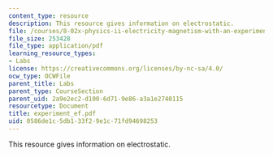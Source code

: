 ```yaml
---
content_type: resource
description: This resource gives information on electrostatic.
file: /courses/8-02x-physics-ii-electricity-magnetism-with-an-experimental-focus-spring-2005/0586de1c5db133f29e1c71fd94698253_experiment_ef.pdf
file_size: 253428
file_type: application/pdf
learning_resource_types:
- Labs
license: https://creativecommons.org/licenses/by-nc-sa/4.0/
ocw_type: OCWFile
parent_title: Labs
parent_type: CourseSection
parent_uid: 2a9e2ec2-d100-6d71-9e86-a3a1e2740115
resourcetype: Document
title: experiment_ef.pdf
uid: 0586de1c-5db1-33f2-9e1c-71fd94698253
---
```

This resource gives information on electrostatic.